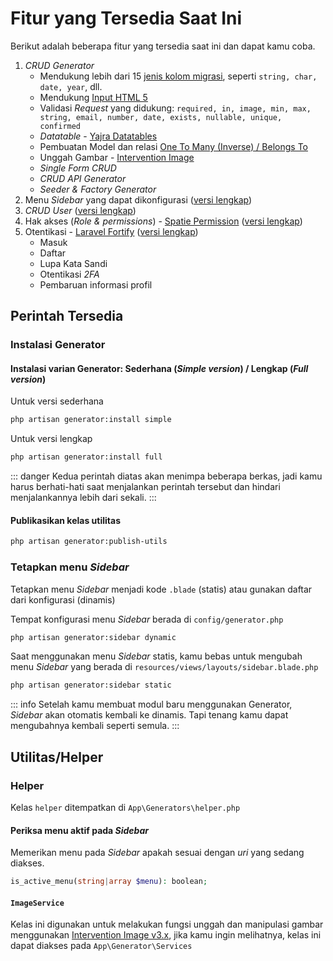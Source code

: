# Fitur yang Tersedia Saat Ini

Berikut adalah beberapa fitur yang tersedia saat ini dan dapat kamu coba.

1. _CRUD Generator_
    - Mendukung lebih dari 15 [jenis kolom migrasi](https://laravel.com/docs/10.x/migrations#available-column-types), seperti `string, char, date, year`, dll.
    - Mendukung [Input HTML 5](https://developer.mozilla.org/en-US/docs/Learn/Forms/HTML5_input_types)
    - Validasi _Request_ yang didukung: `required, in, image, min, max, string, email, number, date, exists, nullable, unique, confirmed`  
     - _Datatable_ - [Yajra Datatables](https://github.com/yajra/laravel-datatables)
    - Pembuatan Model dan relasi [One To Many (Inverse) / Belongs To](https://laravel.com/docs/10.x/eloquent-relationships#one-to-many-inverse)
    - Unggah Gambar - [Intervention Image](https://image.intervention.io/v2)
    - _Single Form CRUD_
    - _CRUD API Generator_
    - _Seeder & Factory Generator_
2. Menu _Sidebar_ yang dapat dikonfigurasi ([versi lengkap](get-started.md#versi-lengkap))
3. _CRUD User_ ([versi lengkap](get-started.md#versi-lengkap))
4. Hak akses (_Role & permissions_) - [Spatie Permission](https://spatie.be/docs/laravel-permission/v5/introduction) ([versi lengkap](get-started.md#versi-lengkap))
5. Otentikasi - [Laravel Fortify](https://laravel.com/docs/10.x/fortify) ([versi lengkap](get-started.md#versi-lengkap))
    - Masuk
    - Daftar
    - Lupa Kata Sandi
    - Otentikasi _2FA_
    - Pembaruan informasi profil 

## Perintah Tersedia

### Instalasi Generator
#### Instalasi varian Generator: Sederhana (_Simple version_) / Lengkap (_Full version_)

Untuk versi sederhana
```sh
php artisan generator:install simple
```
Untuk versi lengkap
```sh
php artisan generator:install full
```
::: danger
Kedua perintah diatas akan menimpa beberapa berkas, jadi kamu harus berhati-hati saat menjalankan perintah tersebut dan hindari menjalankannya lebih dari sekali.
:::

#### Publikasikan kelas utilitas
```sh
php artisan generator:publish-utils
```

### Tetapkan menu _Sidebar_
Tetapkan menu _Sidebar_ menjadi kode `.blade` (statis) atau gunakan daftar dari konfigurasi (dinamis)

Tempat konfigurasi menu _Sidebar_ berada di ```config/generator.php```

```sh
php artisan generator:sidebar dynamic
```

Saat menggunakan menu _Sidebar_ statis, kamu bebas untuk mengubah menu _Sidebar_ yang berada di  ```resources/views/layouts/sidebar.blade.php```

```sh
php artisan generator:sidebar static
```
::: info
Setelah kamu membuat modul baru menggunakan Generator, _Sidebar_ akan otomatis kembali ke dinamis. Tapi tenang kamu dapat mengubahnya kembali seperti semula.
:::

## Utilitas/Helper

### Helper

Kelas `helper` ditempatkan di `App\Generators\helper.php`

#### Periksa menu aktif pada _Sidebar_
Memerikan menu pada _Sidebar_ apakah sesuai dengan _uri_ yang sedang diakses.
```php
is_active_menu(string|array $menu): boolean;
```

#### `ImageService`
Kelas ini digunakan untuk melakukan fungsi unggah dan manipulasi gambar menggunakan [Intervention Image v3.x](https://image.intervention.io/v3), jika kamu ingin melihatnya, kelas ini dapat diakses pada `App\Generator\Services`